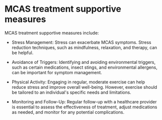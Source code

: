 # MCAS treatment supportive measures

MCAS treatment supportive measures include:

* Stress Management: Stress can exacerbate MCAS symptoms. Stress reduction techniques, such as mindfulness, relaxation, and therapy, can be helpful.
  
* Avoidance of Triggers: Identifying and avoiding environmental triggers, such as certain medications, insect stings, and environmental allergens, can be important for symptom management.

* Physical Activity: Engaging in regular, moderate exercise can help reduce stress and improve overall well-being. However, exercise should be tailored to an individual's specific needs and limitations.

* Monitoring and Follow-Up: Regular follow-up with a healthcare provider is essential to assess the effectiveness of treatment, adjust medications as needed, and monitor for any potential complications.
